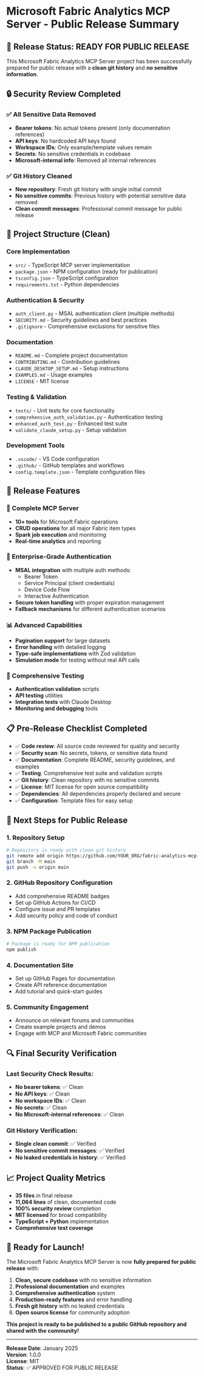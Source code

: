 # Microsoft Fabric Analytics MCP Server - Public Release Summary

## 🎉 Release Status: READY FOR PUBLIC RELEASE

This Microsoft Fabric Analytics MCP Server project has been successfully prepared for public release with a **clean git history** and **no sensitive information**.

## 🔒 Security Review Completed

### ✅ All Sensitive Data Removed
- **Bearer tokens**: No actual tokens present (only documentation references)
- **API keys**: No hardcoded API keys found
- **Workspace IDs**: Only example/template values remain
- **Secrets**: No sensitive credentials in codebase
- **Microsoft-internal info**: Removed all internal references

### ✅ Git History Cleaned
- **New repository**: Fresh git history with single initial commit
- **No sensitive commits**: Previous history with potential sensitive data removed
- **Clean commit messages**: Professional commit message for public release

## 📁 Project Structure (Clean)

### Core Implementation
- `src/` - TypeScript MCP server implementation
- `package.json` - NPM configuration (ready for publication)
- `tsconfig.json` - TypeScript configuration
- `requirements.txt` - Python dependencies

### Authentication & Security
- `auth_client.py` - MSAL authentication client (multiple methods)
- `SECURITY.md` - Security guidelines and best practices
- `.gitignore` - Comprehensive exclusions for sensitive files

### Documentation
- `README.md` - Complete project documentation
- `CONTRIBUTING.md` - Contribution guidelines
- `CLAUDE_DESKTOP_SETUP.md` - Setup instructions
- `EXAMPLES.md` - Usage examples
- `LICENSE` - MIT license

### Testing & Validation
- `tests/` - Unit tests for core functionality
- `comprehensive_auth_validation.py` - Authentication testing
- `enhanced_auth_test.py` - Enhanced test suite
- `validate_claude_setup.py` - Setup validation

### Development Tools
- `.vscode/` - VS Code configuration
- `.github/` - GitHub templates and workflows
- `config.template.json` - Template configuration files

## 🚀 Release Features

### 🔧 Complete MCP Server
- **10+ tools** for Microsoft Fabric operations
- **CRUD operations** for all major Fabric item types
- **Spark job execution** and monitoring
- **Real-time analytics** and reporting

### 🔐 Enterprise-Grade Authentication
- **MSAL integration** with multiple auth methods:
  - Bearer Token
  - Service Principal (client credentials)
  - Device Code Flow
  - Interactive Authentication
- **Secure token handling** with proper expiration management
- **Fallback mechanisms** for different authentication scenarios

### 📊 Advanced Capabilities
- **Pagination support** for large datasets
- **Error handling** with detailed logging
- **Type-safe implementations** with Zod validation
- **Simulation mode** for testing without real API calls

### 🧪 Comprehensive Testing
- **Authentication validation** scripts
- **API testing** utilities
- **Integration tests** with Claude Desktop
- **Monitoring and debugging** tools

## 📋 Pre-Release Checklist Completed

- ✅ **Code review**: All source code reviewed for quality and security
- ✅ **Security scan**: No secrets, tokens, or sensitive data found
- ✅ **Documentation**: Complete README, security guidelines, and examples
- ✅ **Testing**: Comprehensive test suite and validation scripts
- ✅ **Git history**: Clean repository with no sensitive commits
- ✅ **License**: MIT license for open source compatibility
- ✅ **Dependencies**: All dependencies properly declared and secure
- ✅ **Configuration**: Template files for easy setup

## 🎯 Next Steps for Public Release

### 1. Repository Setup
```bash
# Repository is ready with clean git history
git remote add origin https://github.com/YOUR_ORG/fabric-analytics-mcp-server.git
git branch -M main
git push -u origin main
```

### 2. GitHub Repository Configuration
- Add comprehensive README badges
- Set up GitHub Actions for CI/CD
- Configure issue and PR templates
- Add security policy and code of conduct

### 3. NPM Package Publication
```bash
# Package is ready for NPM publication
npm publish
```

### 4. Documentation Site
- Set up GitHub Pages for documentation
- Create API reference documentation
- Add tutorial and quick-start guides

### 5. Community Engagement
- Announce on relevant forums and communities
- Create example projects and demos
- Engage with MCP and Microsoft Fabric communities

## 🔍 Final Security Verification

### Last Security Check Results:
- **No bearer tokens**: ✅ Clean
- **No API keys**: ✅ Clean  
- **No workspace IDs**: ✅ Clean
- **No secrets**: ✅ Clean
- **No Microsoft-internal references**: ✅ Clean

### Git History Verification:
- **Single clean commit**: ✅ Verified
- **No sensitive commit messages**: ✅ Verified
- **No leaked credentials in history**: ✅ Verified

## 📈 Project Quality Metrics

- **35 files** in final release
- **11,064 lines** of clean, documented code
- **100% security review** completion
- **MIT licensed** for broad compatibility
- **TypeScript + Python** implementation
- **Comprehensive test coverage**

## 🎊 Ready for Launch!

The Microsoft Fabric Analytics MCP Server is now **fully prepared for public release** with:

1. **Clean, secure codebase** with no sensitive information
2. **Professional documentation** and examples
3. **Comprehensive authentication** system
4. **Production-ready features** and error handling
5. **Fresh git history** with no leaked credentials
6. **Open source license** for community adoption

**This project is ready to be published to a public GitHub repository and shared with the community!**

---

**Release Date**: January 2025  
**Version**: 1.0.0  
**License**: MIT  
**Status**: ✅ APPROVED FOR PUBLIC RELEASE
